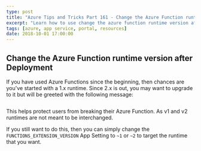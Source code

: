 ```yaml
---
type: post
title: "Azure Tips and Tricks Part 161 - Change the Azure Function runtime version after Deployment"
excerpt: "Learn how to use change the azure function runtime version after deployment"
tags: [azure, app service, portal, resources]
date: 2018-10-01 17:00:00
---
```

 
## Change the Azure Function runtime version after Deployment

If you have used Azure Functions since the beginning, then chances are you've started with a 1.x runtime. Since 2.x is out, you may want to upgrade to it but will be greeted with the following message:

<img :src="$withBase('/files/changetheazure181001-1.png')">

This helps protect users from breaking their Azure Function. As v1 and v2 runtimes are not meant to be interchanged.

If you still want to do this, then you can simply change the `FUNCTIONS_EXTENSION_VERSION` App Setting to `~1` or `~2` to target the runtime that you want.

<img :src="$withBase('/files/changetheazure181001-2.png')">


